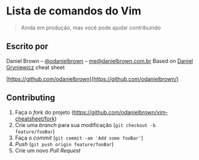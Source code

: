 # Lista de comandos do Vim

> Ainda em produção, mas você pode ajudar contribuindo

## Escrito por

Daniel Brown – [@odanielbrown](https://twitter.com/odanielbrown) – me@danielbrown.com.br
Based on [Daniel Gryniewicz](https://www.fprintf.net/vimCheatSheet.html) cheat sheet

[https://github.com/odanielbrown](https://github.com/odanielbrown/)

## Contributing

1. Faça o _fork_ do projeto (<https://github.com/odanielbrown/vim-cheatsheet/fork>)
2. Crie uma _branch_ para sua modificação (`git checkout -b feature/fooBar`)
3. Faça o _commit_ (`git commit -am 'Add some fooBar'`)
4. _Push_ (`git push origin feature/fooBar`)
5. Crie um novo _Pull Request_
